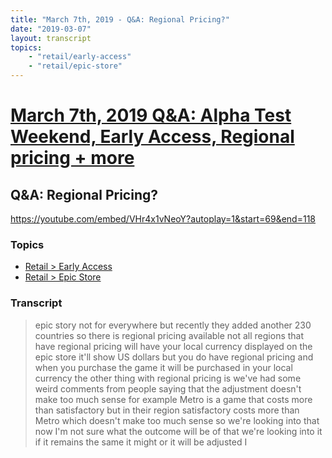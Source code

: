 ```yaml
---
title: "March 7th, 2019 - Q&A: Regional Pricing?"
date: "2019-03-07"
layout: transcript
topics: 
    - "retail/early-access"
    - "retail/epic-store"
---
```

# [March 7th, 2019 Q&A: Alpha Test Weekend, Early Access, Regional pricing + more](../2019-03-07.md)
## Q&A: Regional Pricing?
https://youtube.com/embed/VHr4x1vNeoY?autoplay=1&start=69&end=118
### Topics
* [Retail > Early Access](../topics/retail/early-access.md)
* [Retail > Epic Store](../topics/retail/epic-store.md)

### Transcript

> epic story not for everywhere but
> recently they added another 230
> countries so there is regional pricing
> available not all regions that have
> regional pricing will have your local
> currency displayed on the epic store
> it'll show US dollars but you do have
> regional pricing and when you purchase
> the game it will be purchased in your
> local currency the other thing with
> regional pricing is we've had some weird
> comments from people saying that the
> adjustment doesn't make too much sense
> for example Metro is a game that costs
> more than satisfactory but in their
> region satisfactory costs more than
> Metro which doesn't make too much sense
> so we're looking into that now I'm not
> sure what the outcome will be of that
> we're looking into it if it remains the
> same it might or it will be adjusted I
